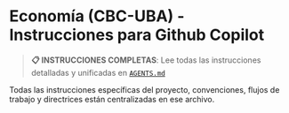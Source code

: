 # Economía (CBC-UBA) - Instrucciones para Github Copilot

> **📋 INSTRUCCIONES COMPLETAS**: Lee todas las instrucciones detalladas y unificadas en [`AGENTS.md`](../AGENTS.md)

Todas las instrucciones específicas del proyecto, convenciones, flujos de trabajo y directrices están centralizadas en ese archivo.